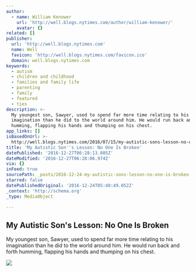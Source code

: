 ```yaml
---
author:
  - name: William Kenower
    url: 'http://well.blogs.nytimes.com/author/william-kenower/'
    avatar: {}
related: []
publisher:
  url: 'http://well.blogs.nytimes.com'
  name: Well
  favicon: 'http://well.blogs.nytimes.com/favicon.ico'
  domain: well.blogs.nytimes.com
keywords:
  - autism
  - children and childhood
  - families and family life
  - parenting
  - family
  - featured
  - ties
description: >-
  My youngest son, Sawyer, used to spend far more time relating to his
  imagination than he did to the world around him. He would run back and forth
  humming, flapping his hands and thumping on his chest.
app_links: []
isBasedOnUrl: >-
  http://well.blogs.nytimes.com/2016/07/15/my-autistic-sons-lesson-no-one-is-broken/
title: 'My Autistic Son''s Lesson: No One Is Broken'
datePublished: '2016-12-27T06:28:13.805Z'
dateModified: '2016-12-27T06:28:06.974Z'
via: {}
inFeed: true
sourcePath: _posts/2016-12-24-my-autistic-sons-lesson-no-one-is-broken.md
starred: false
datePublishedOriginal: '2016-12-24T05:40:49.052Z'
_context: 'http://schema.org'
_type: MediaObject

---
```

<article style=""><h1>My Autistic Son's Lesson: No One Is Broken</h1><p>My youngest son, Sawyer, used to spend far more time relating to his imagination than he did to the world around him. He would run back and forth humming, flapping his hands and thumping on his chest.</p><img src="https://static01.nyt.com/images/2016/07/14/science/WellTieskenower/WellTieskenower-facebookJumbo.jpg" /></article>